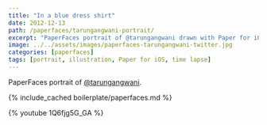 ```yaml
---
title: "In a blue dress shirt"
date: 2012-12-13
path: /paperfaces/tarungangwani-portrait/
excerpt: "PaperFaces portrait of @tarungangwani drawn with Paper for iOS on an iPad."
image: ../../assets/images/paperfaces-tarungangwani-twitter.jpg
categories: [paperfaces]
tags: [portrait, illustration, Paper for iOS, time lapse]
---
```


PaperFaces portrait of [@tarungangwani](https://twitter.com/tarungangwani).

{% include_cached boilerplate/paperfaces.md %}

{% youtube 1Q6fjg5G_GA %}
